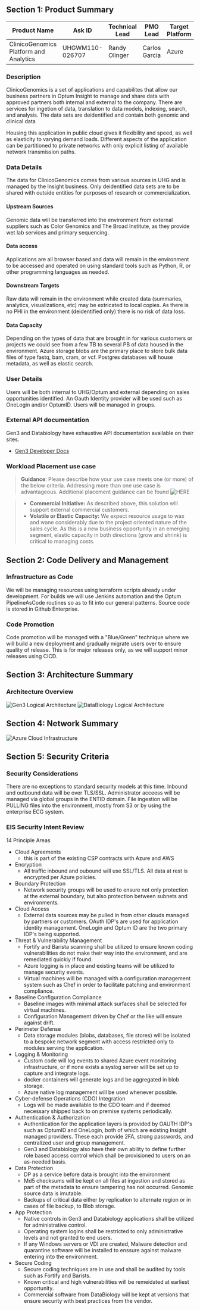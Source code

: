 ## Section 1: Product Summary

| Product Name | Ask ID          | Technical Lead | PMO Lead       |Target Platform | Template Version |
| ------------ | --------------- | -------------- | -------------- | -------------- | ---------------- |
| ClinicoGenomics Platform and Analytics  | UHGWM110-026707 | Randy Olinger      | Carlos Garcia      | Azure | 4.0.0           |

### Description
ClinicoGenomics is a set of applications and capabilites that allow our business partners in Optum Insight to manage and share data with approved partners both internal and external to the company.  There are services for ingetion of data, translation to data models, indexing, search, and analysis.  The data sets are deidentified and contain both genomic and clinical data

Housing this application in public cloud gives it flexibility and speed, as well as elasticity to varying demand loads.  Different aspects of the application can be partitioned to private networks with only explicit listing of available network transmission paths.

### Data Details

The data for ClinicoGenomics comes from various sources in UHG and is managed by the Insight business.  Only deidentified data sets are to be shared with outside entities for purposes of research or commercialization.

#### Upstream Sources

Genomic data will be transferred into the environment from external suppliers such as Color Genomics and The Broad Institute, as they provide wet lab services and primary sequencing.

#### Data access
Applications are all browser based and data will remain in the environment to be accessed and operated on using standard tools such as Python, R, or other programming languages as needed.

#### Downstream Targets
Raw data will remain in the environment while created data (summaries, analytics, visualizations, etc) may be extricated to local copies.  As there is no PHI in the environment (deidentified only) there is no risk of data loss.

#### Data Capacity
Depending on the types of data that are brought in for various customers or projects we could see from a few TB to several PB of data housed in the environment.  Azure storage blobs are the primary place to store bulk data files of type fastq, bam, cram, or vcf.  Postgres databases will house metadata, as well as elastic search.


### User Details
Users will be both internal to UHG/Optum and external depending on sales opportunities identified.  An Oauth Identity provider will be used such as OneLogin and/or OptumID.  Users will be managed in groups.


### External API documentation
Gen3 and Databiology have exhaustive API documentation available on their sites.

- [Gen3 Developer Docs](https://gen3.org/resources/developer/microservice/)

### Workload Placement use case

> **Guidance**: Please describe how your use case meets one (or more) of the below criteria.  Addressing more than one use case is advantageous.   Additional placement guidance can be found ![HERE](https://cloud.optum.com/docs/getting-started/workload-placement)

> - **Commercial Initiative:** As described above, this solution will support external commercial customers.
> - **Volatile or Elastic Capacity:** We expect resource usage to wax and wane considerably due to the project oriented nature of the sales cycle.  As this is a new business opportunity in an emerging segment, elastic capacity in both directions (grow and shrink) is critical to managing costs.



## Section 2: Code Delivery and Management

### Infrastructure as Code

We will be managing resources using terraform scripts already under development.  For builds we will use Jenkins automation and the Optum PipelineAsCode routines so as to fit into our general patterns.  Source code is stored in Github Enterprise.

### Code Promotion
Code promotion will be managed with a "Blue/Green" technique where we will build a new deployment and gradually migrate users over to ensure quality of release.   This is for major releases only, as we will support minor releases using CICD.

## Section 3: Architecture Summary

### Architecture Overview
![Gen3 Logical Architecture](Infrastructure/g3architecture.png)
![DataBiology Logical Architecture](Infrastructure/DataBiologyLogicalArch.png)
## Section 4: Network Summary

![Azure Cloud Infrastructure](Infrastructure/ClinicoGenomicsAzure.png)

## Section 5: Security Criteria

### Security Considerations

There are no exceptions to standard security models at this time.  Inbound and outbound data will be over TLS/SSL.  Administrator acceess will be managed via global groups in the ENTID domain.  File ingestion will be PULLING files into the environment, mostly from S3 or by using the enterprise ECG system.

### EIS Security Intent Review

14 Principle Areas

- Cloud Agreements
    - this is part of the existing CSP contracts with Azure and AWS
- Encryption
  - All traffic inbound and oubound will use SSL/TLS.  All data at rest is encrypted per Azure policies.
- Boundary Protection
  - Network security groups will be used to ensure not only protection at the external boundary, but also protection between subnets and environments.
- Cloud Access
  - External data sources may be pulled in from other clouds managed by partners or customers.  OAuth IDP's are used for application identity management.  OneLogin and Optum ID are the two primary IDP's being supported.
- Threat & Vulnerability Management
  - Fortify and Barista scanning shall be utilized to ensure known coding vulnerabilities do not make their way into the environment, and are remediated quickly if found.
  - Azure logging is in place and existing teams will be utilized to manage security events.
  - Virtual machines will be managed with a configuration management system such as Chef in order to facilitate patching and environment compliance.
- Baseline Configuration Compliance
  - Baseline images with minimal attack surfaces shall be selected for virtual machines.
  - Configuration Management driven by Chef or the like will ensure against drift.
- Perimeter Defense
  - Data storage modules (blobs, databases, file stores) will be isolated to a bespoke network segment with access restricted only to modules serving the application.
- Logging & Monitoring
  - Custom code will log events to shared Azure event monitoring infrastructure, or if none exists a syslog server will be set up to capture and integrate logs.
  - docker containers will generate logs and be aggregated in blob storage.
  - Azure native log management will be used whenever possible.
- Cyber-defense Operations (CDO) Integration
  - Logs will be made available to the CDO team and if deemed necessary shipped back to on premise systems periodically.
- Authentication & Authorization
  - Authentication for the application layers is provided by OAUTH IDP's such as OptumID and OneLogin, both of which are existing Insight managed providers.  These each provide 2FA, strong passwords, and centralized user and group management.
  - Gen3 and Databiology also have their own ability to define further role based access control which shall be provisioned to users on an as-needed basis.
- Data Protection
  - DP as a service before data is brought into the environment
  - Md5 checksums will be kept on all files at ingestion and stored as part of the metadata to ensure tampering has not occurred.  Genomic source data is imutable.
  - Backups of critical data either by replication to alternate region or in cases of file backup, to Blob storage.
- App Protection
  - Native controls in Gen3 and Databiology applications shall be utilized for administrative control.
  - Operating system logins shall be restricted to only administrative levels and not granted to end users.
  - If any Windows servers or VDI are created, Malware detection and quarantine software will be installed to enssure against malware entering into the environment.
- Secure Coding
  - Secure coding techniques are in use and shall be audited by tools such as Fortify and Barists.
  - Known critical and high vulnerabilities will be remeidated at earliest opportunity.
  - Commercial software from DataBiology will be kept at versions that ensure security with best practices from the vendor.
